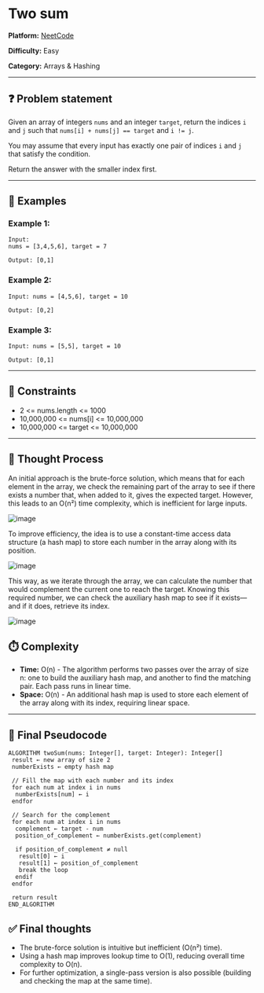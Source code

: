 # Two sum

**Platform:** [NeetCode](https://neetcode.io/problems/two-integer-sum?list=blind75)

**Difficulty:** Easy

**Category:** Arrays & Hashing

---

## ❓ Problem statement

Given an array of integers `nums` and an integer `target`, return the indices `i` and `j` such that `nums[i] + nums[j] == target` and `i != j`.

You may assume that every input has exactly one pair of indices `i` and `j` that satisfy the condition.

Return the answer with the smaller index first.

---

## 📘 Examples

### Example 1:
```
Input: 
nums = [3,4,5,6], target = 7

Output: [0,1]
```

### Example 2:
```
Input: nums = [4,5,6], target = 10

Output: [0,2]
```

### Example 3:
```
Input: nums = [5,5], target = 10

Output: [0,1]
```

---

## 🧱 Constraints
- 2 <= nums.length <= 1000
- 10,000,000 <= nums[i] <= 10,000,000
- 10,000,000 <= target <= 10,000,000

---

## 🧠 Thought Process
An initial approach is the brute-force solution, which means that for each element in the array, we check the remaining part of the array to see if there exists a number that, when added to it, gives the expected target. However, this leads to an O(n²) time complexity, which is inefficient for large inputs.

![image](https://github.com/user-attachments/assets/bc134970-f37c-4af3-8437-89a60eb5745e)

To improve efficiency, the idea is to use a constant-time access data structure (a hash map) to store each number in the array along with its position.

![image](https://github.com/user-attachments/assets/f5d2c145-5b08-40c9-8e6d-8e2503d856c0)

This way, as we iterate through the array, we can calculate the number that would complement the current one to reach the target. Knowing this required number, we can check the auxiliary hash map to see if it exists—and if it does, retrieve its index.

![image](https://github.com/user-attachments/assets/c40a136c-20fa-4eda-9676-5c70123c0a23)

## ⏱️ Complexity

- **Time:** O(n) - The algorithm performs two passes over the array of size n: one to build the auxiliary hash map, and another to find the matching pair. Each pass runs in linear time.
- **Space:** O(n) - An additional hash map is used to store each element of the array along with its index, requiring linear space.

---

## 🔎 Final Pseudocode

```plaintext
ALGORITHM twoSum(nums: Integer[], target: Integer): Integer[]
 result ← new array of size 2
 numberExists ← empty hash map

 // Fill the map with each number and its index
 for each num at index i in nums
  numberExists[num] ← i
 endfor

 // Search for the complement
 for each num at index i in nums
  complement ← target - num
  position_of_complement ← numberExists.get(complement)

  if position_of_complement ≠ null
   result[0] ← i
   result[1] ← position_of_complement
   break the loop
  endif
 endfor

 return result
END_ALGORITHM
```

## ✅ Final thoughts
- The brute-force solution is intuitive but inefficient (O(n²) time).
- Using a hash map improves lookup time to O(1), reducing overall time complexity to O(n).
- For further optimization, a single-pass version is also possible (building and checking the map at the same time).
